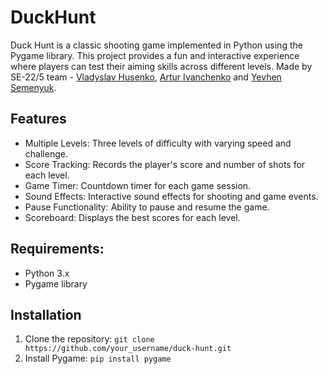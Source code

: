 # DuckHunt
Duck Hunt is a classic shooting game implemented in Python using the Pygame library. This project provides a fun and interactive experience where players can test their aiming skills across different levels. Made by SE-22/5 team -   [Vladyslav Husenko](https://github.com/eezzytek), [Artur Ivanchenko](https://github.com/hatehisoka) and [Yevhen Semenyuk](https://github.com/JeanShain).

## Features
* Multiple Levels: Three levels of difficulty with varying speed and challenge.
* Score Tracking: Records the player's score and number of shots for each level.
* Game Timer: Countdown timer for each game session.
* Sound Effects: Interactive sound effects for shooting and game events.
* Pause Functionality: Ability to pause and resume the game.
* Scoreboard: Displays the best scores for each level.

## Requirements:
* Python 3.x
* Pygame library

## Installation
1. Clone the repository:
   ```git clone https://github.com/your_username/duck-hunt.git```
2. Install Pygame:
   ```pip install pygame```
